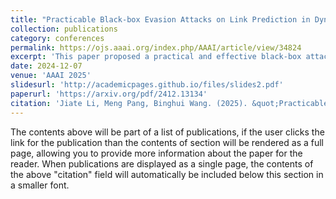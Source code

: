 ```yaml
---
title: "Practicable Black-box Evasion Attacks on Link Prediction in Dynamic Graphs--A Graph Sequential Embedding Method"
collection: publications
category: conferences
permalink: https://ojs.aaai.org/index.php/AAAI/article/view/34824
excerpt: 'This paper proposed a practical and effective black-box attack against LPDG.'
date: 2024-12-07
venue: 'AAAI 2025'
slidesurl: 'http://academicpages.github.io/files/slides2.pdf'
paperurl: 'https://arxiv.org/pdf/2412.13134'
citation: 'Jiate Li, Meng Pang, Binghui Wang. (2025). &quot;Practicable Black-box Evasion Attacks on Link Prediction in Dynamic Graphs--A Graph Sequential Embedding Method.&quot; <i>AAAI 2025</i>. 1(2).'
---
```


The contents above will be part of a list of publications, if the user clicks the link for the publication than the contents of section will be rendered as a full page, allowing you to provide more information about the paper for the reader. When publications are displayed as a single page, the contents of the above "citation" field will automatically be included below this section in a smaller font.

